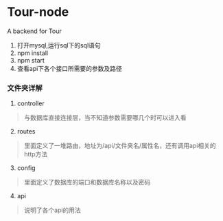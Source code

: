 # Tour-node
A backend for Tour
 
 1. 打开mysql,运行sql下的sql语句
 2. npm install
 3. npm start
 4. 查看api下各个接口所需要的参数及路径
### 文件夹详解
 1. controller
   > 与数据库直接连接层，当不知道参数需要哪几个时可以进入看
 2. routes
   > 里面定义了一堆路由，地址为/api/文件夹名/属性名，还有调用api相关的http方法
 3. config
   > 里面定义了数据库的端口和数据库名称以及密码
 4. api
   > 说明了各个api的用法
